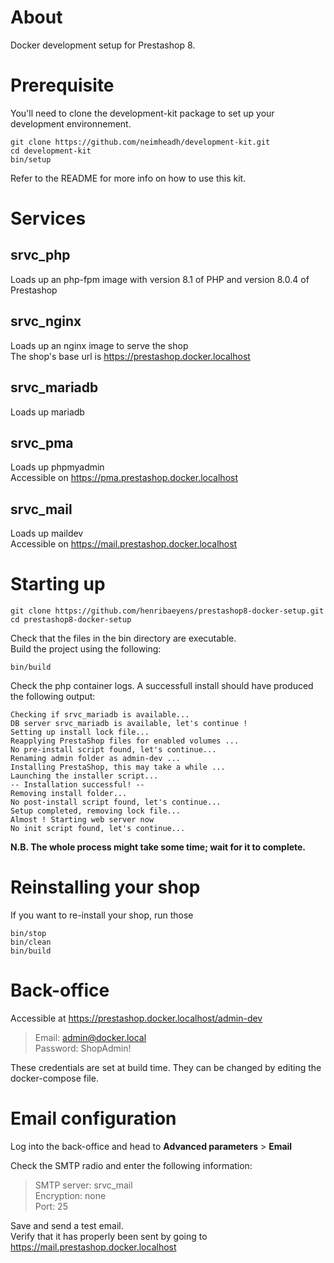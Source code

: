 # About

Docker development setup for Prestashop 8.  

# Prerequisite

You'll need to clone the development-kit package to set up your development environnement.

```
git clone https://github.com/neimheadh/development-kit.git
cd development-kit
bin/setup
```
Refer to the README for more info on how to use this kit.

# Services

## srvc_php
Loads up an php-fpm image with version 8.1 of PHP and version 8.0.4 of Prestashop
## srvc_nginx
Loads up an nginx image to serve the shop  
The shop's base url is https://prestashop.docker.localhost
## srvc_mariadb
Loads up mariadb
## srvc_pma
Loads up phpmyadmin  
Accessible on https://pma.prestashop.docker.localhost
## srvc_mail
Loads up maildev  
Accessible on https://mail.prestashop.docker.localhost


# Starting up

```
git clone https://github.com/henribaeyens/prestashop8-docker-setup.git
cd prestashop8-docker-setup
```
Check that the files in the bin directory are executable.  
Build the project using the following:

```
bin/build
```

Check the php container logs. A successfull install should have produced the following output:
```
Checking if srvc_mariadb is available...
DB server srvc_mariadb is available, let's continue !
Setting up install lock file...
Reapplying PrestaShop files for enabled volumes ...
No pre-install script found, let's continue...
Renaming admin folder as admin-dev ...
Installing PrestaShop, this may take a while ...
Launching the installer script...
-- Installation successful! --
Removing install folder...
No post-install script found, let's continue...
Setup completed, removing lock file...
Almost ! Starting web server now
No init script found, let's continue...
```

**N.B. The whole process might take some time; wait for it to complete.**  

# Reinstalling your shop

If you want to re-install your shop, run those

```
bin/stop
bin/clean
bin/build
```

# Back-office

Accessible at https://prestashop.docker.localhost/admin-dev  

>Email: admin@docker.local  
>Password: ShopAdmin!  

These credentials are set at build time. They can be changed by editing the docker-compose file.  

# Email configuration

Log into the back-office and head to  **Advanced parameters** > **Email**

Check the SMTP radio and enter the following information:

>SMTP server: srvc_mail  
>Encryption: none  
>Port: 25

Save and send a test email.  
Verify that it has properly been sent by going to https://mail.prestashop.docker.localhost


